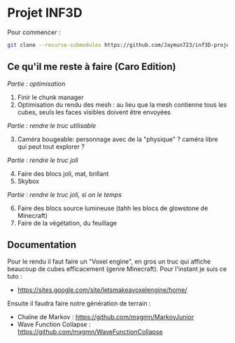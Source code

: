 # Projet INF3D

Pour commencer :
```sh
git clone --recurse-submodules https://github.com/Jaymun723/inf3D-project.git
```

## Ce qu'il me reste à faire (Caro Edition)

*Partie : optimisation*

1. Finir le chunk manager
2. Optimisation du rendu des mesh : au lieu que la mesh contienne tous les cubes, seuls les faces visibles doivent être envoyées

*Partie : rendre le truc utilisable*

3. Caméra bougeable: personnage avec de la "physique" ? caméra libre qui peut tout explorer ?

*Partie : rendre le truc joli*

4. Faire des blocs joli, mat, brillant
5. Skybox 

*Partie : rendre le truc joli, si on le temps*

6. Faire des blocs source lumineuse (tahh les blocs de glowstone de Minecraft)
7. Faire de la végétation, du feuillage

## Documentation

Pour le rendu il faut faire un "Voxel engine", en gros un truc qui affiche beaucoup de cubes efficacement (genre Minecraft).
Pour l'instant je suis ce tuto :
- https://sites.google.com/site/letsmakeavoxelengine/home/

Ensuite il faudra faire notre génération de terrain :
- Chaîne de Markov : https://github.com/mxgmn/MarkovJunior
- Wave Function Collapse : https://github.com/mxgmn/WaveFunctionCollapse